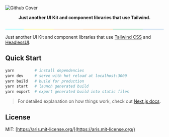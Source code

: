 ![Github Cover](https://banners.beyondco.de/Elementail.png?theme=light&packageManager=yarn+add&packageName=%40elementail%2Freact&pattern=fallingTriangles&style=style_1&description=Just+another+UI+Kit+using+Tailwind+CSS&md=1&showWatermark=1&fontSize=100px&images=view-grid)

<div align="center">
    <strong>Just another UI Kit and component libraries that use Tailwind.</strong>
</div>

![separator](public/images/separator.jpg)

Just another UI Kit and component libraries that use [Tailwind CSS](https://tailwindcss.com) and [HeadlessUI](https://headlessui.dev/).

## Quick Start

```bash
yarn         # install dependencies
yarn dev     # serve with hot reload at localhost:3000
yarn build   # build for production
yarn start   # launch generated build
yarn export  # export generated build into static files
```

> For detailed explanation on how things work, check out [Next.js docs](https://nextjs.org).

## License

MIT: [https://aris.mit-license.org/](https://aris.mit-license.org/)
